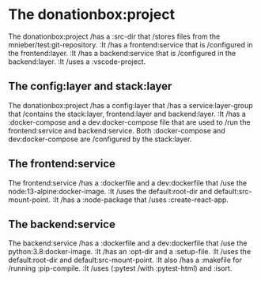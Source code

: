 # The donationbox:project

The donationbox:project /has a :src-dir that /stores files from the mnieber/test:git-repository.
:It /has a frontend:service that is /configured in the frontend:layer.
:It /has a backend:service that is /configured in the backend:layer.
:It /uses a :vscode-project.

## The config:layer and stack:layer

The donationbox:project /has a config:layer that /has a service:layer-group that /contains the stack:layer, frontend:layer and backend:layer.
:It /has a :docker-compose and a dev:docker-compose file that are used
to /run the frontend:service and backend:service.
Both :docker-compose and dev:docker-compose are /configured by the stack:layer.

## The frontend:service

The frontend:service /has a :dockerfile and a dev:dockerfile that /use the node:13-alpine:docker-image.
:It /uses the default:root-dir and default:src-mount-point.
:It /has a :node-package that /uses :create-react-app.

## The backend:service

The backend:service /has a :dockerfile and a dev:dockerfile that /use the python:3.8:docker-image.
:It /has an :opt-dir and a :setup-file.
:It /uses the default:root-dir and default:src-mount-point.
:It also /has a :makefile for /running :pip-compile.
:It /uses (:pytest /with :pytest-html) and :isort.
